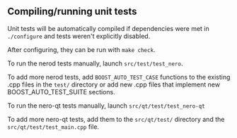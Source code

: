 Compiling/running unit tests
------------------------------------

Unit tests will be automatically compiled if dependencies were met in `./configure`
and tests weren't explicitly disabled.

After configuring, they can be run with `make check`.

To run the nerod tests manually, launch `src/test/test_nero`.

To add more nerod tests, add `BOOST_AUTO_TEST_CASE` functions to the existing
.cpp files in the `test/` directory or add new .cpp files that
implement new BOOST_AUTO_TEST_SUITE sections.

To run the nero-qt tests manually, launch `src/qt/test/test_nero-qt`

To add more nero-qt tests, add them to the `src/qt/test/` directory and
the `src/qt/test/test_main.cpp` file.
